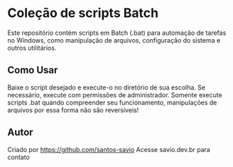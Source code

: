 # Coleção de scripts Batch
Este repositório contém scripts em Batch (.bat) para automação de tarefas no Windows, como manipulação de arquivos, configuração do sistema e outros utilitários.

## Como Usar
Baixe o script desejado e execute-o no diretório de sua escolha.
Se necessário, execute com permissões de administrador.
Somente execute scripts .bat quando compreender seu funcionamento, manipulações de arquivos por essa forma não são reversíveis!

## Autor
Criado por https://github.com/santos-savio 
Acesse savio.dev.br para contato
